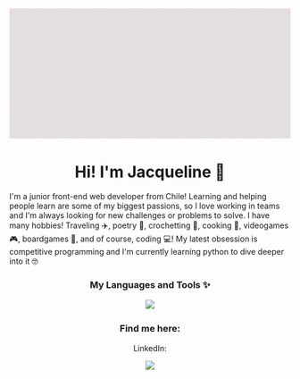 <div align="center">

<img src="./assets/header.gif"/>
<h1>Hi! I'm Jacqueline 👾</h1>
</div>

I'm a junior front-end web developer from Chile! Learning and helping people learn are some of my biggest passions, so I love working in teams and I'm always looking for new challenges or problems to solve. I have many hobbies! Traveling ✈️, poetry 📖, crochetting 🧶, cooking 🍝, videogames 🎮, boardgames 🎲, and of course, coding 💻! My latest obsession is competitive programming and I'm currently learning python to dive deeper into it 🤓

<div align="center">
    <h3>My Languages and Tools ✨</h3>
    <p align="center">
        <img src="https://skillicons.dev/icons?i=ps,figma,git,github,css,html,js,firebase,nodejs,react,vite,vscode&theme=light&perline=4"/>
    </p>
</div>

<div align="center">
    <h3>Find me here:</h3>
    <p align="center">
        <p>LinkedIn:</p>
        <a href="https://www.linkedin.com/in/jackiemontecinos/">
        <img src="https://skillicons.dev/icons?i=linkedin&theme=light"/>
        </a>
    </p>
</div>